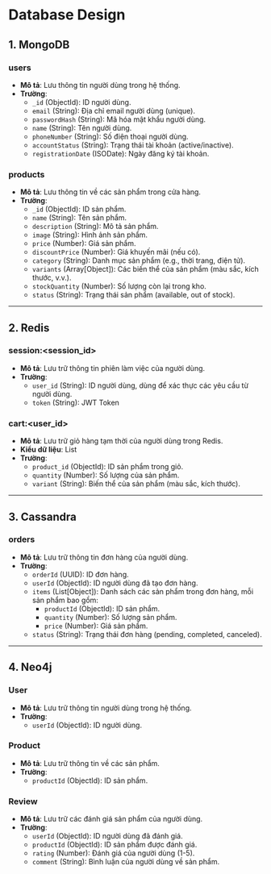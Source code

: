 # Database Design

## 1. MongoDB

### **users**
- **Mô tả**: Lưu thông tin người dùng trong hệ thống.
- **Trường**:
  - `_id` (ObjectId): ID người dùng.
  - `email` (String): Địa chỉ email người dùng (unique).
  - `passwordHash` (String): Mã hóa mật khẩu người dùng.
  - `name` (String): Tên người dùng.
  - `phoneNumber` (String): Số điện thoại người dùng.
  - `accountStatus` (String): Trạng thái tài khoản (active/inactive).
  - `registrationDate` (ISODate): Ngày đăng ký tài khoản.

### **products**
- **Mô tả**: Lưu thông tin về các sản phẩm trong cửa hàng.
- **Trường**:
  - `_id` (ObjectId): ID sản phẩm.
  - `name` (String): Tên sản phẩm.
  - `description` (String): Mô tả sản phẩm.
  - `image` (String): Hình ảnh sản phẩm.
  - `price` (Number): Giá sản phẩm.
  - `discountPrice` (Number): Giá khuyến mãi (nếu có).
  - `category` (String): Danh mục sản phẩm (e.g., thời trang, điện tử).
  - `variants` (Array[Object]): Các biến thể của sản phẩm (màu sắc, kích thước, v.v.).
  - `stockQuantity` (Number): Số lượng còn lại trong kho.
  - `status` (String): Trạng thái sản phẩm (available, out of stock).

---

## 2. Redis

### **session:<session_id>**
- **Mô tả**: Lưu trữ thông tin phiên làm việc của người dùng.
- **Trường**:
  - `user_id` (String): ID người dùng, dùng để xác thực các yêu cầu từ người dùng.
  - `token` (String): JWT Token

### **cart:<user_id>**
- **Mô tả**: Lưu trữ giỏ hàng tạm thời của người dùng trong Redis.
- **Kiểu dữ liệu**: List
- **Trường**:
  - `product_id` (ObjectId): ID sản phẩm trong giỏ.
  - `quantity` (Number): Số lượng của sản phẩm.
  - `variant` (String): Biến thể của sản phẩm (màu sắc, kích thước).

---

## 3. Cassandra

### **orders**
- **Mô tả**: Lưu trữ thông tin đơn hàng của người dùng.
- **Trường**:
  - `orderId` (UUID): ID đơn hàng.
  - `userId` (ObjectId): ID người dùng đã tạo đơn hàng.
  - `items` (List[Object]): Danh sách các sản phẩm trong đơn hàng, mỗi sản phẩm bao gồm:
    - `productId` (ObjectId): ID sản phẩm.
    - `quantity` (Number): Số lượng sản phẩm.
    - `price` (Number): Giá sản phẩm.
  - `status` (String): Trạng thái đơn hàng (pending, completed, canceled).

---

## 4. Neo4j

### **User**
- **Mô tả**: Lưu trữ thông tin người dùng trong hệ thống.
- **Trường**:
  - `userId` (ObjectId): ID người dùng.

### **Product**
- **Mô tả**: Lưu trữ thông tin về các sản phẩm.
- **Trường**:
  - `productId` (ObjectId): ID sản phẩm.

### **Review**
- **Mô tả**: Lưu trữ các đánh giá sản phẩm của người dùng.
- **Trường**:
  - `userId` (ObjectId): ID người dùng đã đánh giá.
  - `productId` (ObjectId): ID sản phẩm được đánh giá.
  - `rating` (Number): Đánh giá của người dùng (1-5).
  - `comment` (String): Bình luận của người dùng về sản phẩm.



